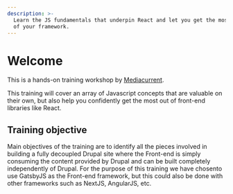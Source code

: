 ```yaml
---
description: >-
  Learn the JS fundamentals that underpin React and let you get the most use out
  of your framework.
---
```


# Welcome
This is a hands-on training workshop by [Mediacurrent](https://mediacurrent).

This training will cover an array of Javascript concepts that are valuable on their own, but also help you confidently get the most out of front-end libraries like React.

## Training objective

Main objectives of the training are to identify all the pieces involved in building a fully decoupled Drupal site where the Front-end is simply consuming the content provided by Drupal and can be built completely independently of Drupal. For the purpose of this training we have chosento use GatsbyJS as the Front-end framework, but this could also be done with other frameworks such as NextJS, AngularJS, etc.
